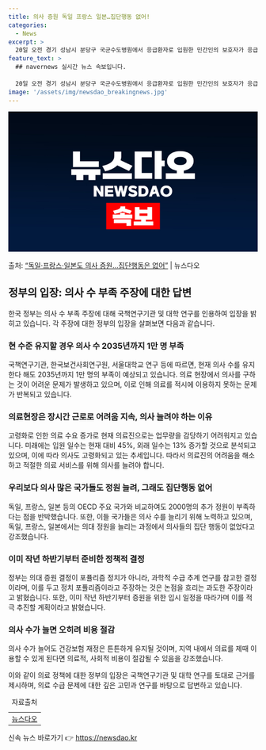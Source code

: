 ```yaml
---
title: 의사 증원 독일 프랑스 일본…집단행동 없어!
categories:
  - News
excerpt: >
  20일 오전 경기 성남시 분당구 국군수도병원에서 응급환자로 입원한 민간인의 보호자가 응급실로 이동하고 있다.…
feature_text: >
  ## navernews 실시간 뉴스 속보입니다.

  20일 오전 경기 성남시 분당구 국군수도병원에서 응급환자로 입원한 민간인의 보호자가 응급실로 이동하고 있다.…
image: '/assets/img/newsdao_breakingnews.jpg'
---
```


![뉴스다오 속보](/assets/img/newsdao_breakingnews.jpg)

<p>출처: <a href="https://newsdao.kr/3193" rel="dofollow">“독일·프랑스·일본도 의사 증원…집단행동은 없어”</a> | 뉴스다오</p>

<h2 data-ke-size="size26">정부의 입장: 의사 수 부족 주장에 대한 답변</h2>
<p data-ke-size="size16">한국 정부는 의사 수 부족 주장에 대해 국책연구기관 및 대학 연구를 인용하여 입장을 밝히고 있습니다. 각 주장에 대한 정부의 입장을 살펴보면 다음과 같습니다.</p>

<h3><b>현 수준 유지할 경우 의사 수 2035년까지 1만 명 부족</b></h3>
<p data-ke-size="size16">국책연구기관, 한국보건사회연구원, 서울대학교 연구 등에 따르면, 현재 의사 수를 유지한다 해도 2035년까지 1만 명의 부족이 예상되고 있습니다. 의료 현장에서 의사를 구하는 것이 어려운 문제가 발생하고 있으며, 이로 인해 의료를 적시에 이용하지 못하는 문제가 반복되고 있습니다.</p>

<h3><b>의료현장은 장시간 근로로 어려움 지속, 의사 늘려야 하는 이유</b></h3>
<p data-ke-size="size16">고령화로 인한 의료 수요 증가로 현재 의료진으로는 업무량을 감당하기 어려워지고 있습니다. 미래에는 입원 일수는 현재 대비 45%, 외래 일수는 13% 증가할 것으로 분석되고 있으며, 이에 따라 의사도 고령화되고 있는 추세입니다. 따라서 의료진의 어려움을 해소하고 적절한 의료 서비스를 위해 의사를 늘려야 합니다.</p>

<h3><b>우리보다 의사 많은 국가들도 정원 늘려, 그래도 집단행동 없어</b></h3>
<p data-ke-size="size16">독일, 프랑스, 일본 등의 OECD 주요 국가와 비교하여도 2000명의 추가 정원이 부족하다는 점을 반박했습니다. 또한, 이들 국가들은 의사 수를 늘리기 위해 노력하고 있으며, 독일, 프랑스, 일본에서는 의대 정원을 늘리는 과정에서 의사들의 집단 행동이 없었다고 강조했습니다.</p>

<h3><b>이미 작년 하반기부터 준비한 정책적 결정</b></h3>
<p data-ke-size="size16">정부는 의대 증원 결정이 포퓰리즘 정치가 아니라, 과학적 수급 추계 연구를 참고한 결정이라며, 이를 두고 정치 포퓰리즘이라고 주장하는 것은 논점을 흐리는 과도한 주장이라고 밝혔습니다. 또한, 이미 작년 하반기부터 증원을 위한 입시 일정을 따라가며 이를 적극 추진할 계획이라고 밝혔습니다.</p>

<h3><b>의사 수가 늘면 오히려 비용 절감</b></h3>
<p data-ke-size="size16">의사 수가 늘어도 건강보험 재정은 튼튼하게 유지될 것이며, 지역 내에서 의료를 제때 이용할 수 있게 된다면 의료적, 사회적 비용이 절감될 수 있음을 강조했습니다.</p>

<p data-ke-size="size16">이와 같이 의료 정책에 대한 정부의 입장은 국책연구기관 및 대학 연구를 토대로 근거를 제시하며, 의료 수급 문제에 대한 깊은 고민과 연구를 바탕으로 답변하고 있습니다.</p>

<table>
  <caption>자료출처</caption>
  <tr>
    <td style="text-align: center; height: 17px;"><a href="https://newsdao.kr/3193">뉴스다오</a></td>
  </tr>
</table>
 

신속 뉴스 바로가기 👉 <a href="https://newsdao.kr" rel="dofollow">https://newsdao.kr</a>


